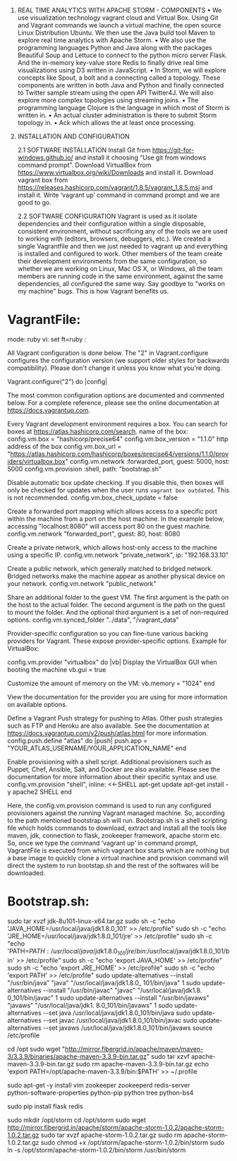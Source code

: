 1. REAL TIME ANALYTICS WITH APACHE STORM - COMPONENTS
    •	We use visualization technology vagrant cloud and Virtual Box. Using Git and Vagrant commands we launch a virtual machine, the open source Linux Distribution Ubuntu. We then use the Java build tool Maven to explore real time analytics with Apache Storm.
    •	We also use the programming languages Python and Java along with the packages Beautiful Soup and Lettuce to connect to the python micro server Flask. And the in-memory key-value store Redis to finally drive real time visualizations using D3 written in JavaScript.
    •	In Storm, we will explore concepts like Spout, a bolt and a connecting called a topology. These components are written in both Java and Python and finally connected to Twitter sample stream using the open API Twitter4J. We will also explore more complex topologies using streaming joins.
    •	The programming language Clojure is the language in which most of Storm is written in.
    •	An actual cluster administration is there to submit Storm topology in.
    •	Ack which allows the at least once processing.

2. INSTALLATION AND CONFIGURATION

   2.1 SOFTWARE INSTALLATION 
         Install Git from https://git-for-windows.github.io/ and install it choosing “Use git from windows command prompt”. 
         Download VirtualBox from https://www.virtualbox.org/wiki/Downloads and install it.
         Download vagrant box from https://releases.hashicorp.com/vagrant/1.8.5/vagrant_1.8.5.msi and install it.
         Write ‘vagrant up’ command in command prompt and we are good to go.

     2.2 SOFTWARE CONFIGURATION
             Vagrant is used as it isolate dependencies and their configuration within a single disposable, consistent environment, without sacrificing any of the tools we are used to working with (editors, browsers, debuggers, etc.). We created a single Vagrantfile and then we just needed to vagrant up and everything is installed and configured to work. Other members of the team create their development environments from the same configuration, so whether we are working on Linux, Mac OS X, or Windows, all the team members are running code in the same environment, against the same dependencies, all configured the same way. Say goodbye to "works on my machine" bugs. This is how Vagrant benefits us.


# **VagrantFile:**

mode: ruby 
vi: set ft=ruby :

All Vagrant configuration is done below. The "2" in Vagrant.configure 
configures the configuration version (we support older styles for
backwards compatibility). Please don't change it unless you know what
you're doing.

Vagrant.configure("2") do |config|

The most common configuration options are documented and commented below.
For a complete reference, please see the online documentation at
https://docs.vagrantup.com.

Every Vagrant development environment requires a box. You can search for
boxes at https://atlas.hashicorp.com/search.
name of the box:
config.vm.box = "hashicorp/precise64"
config.vm.box_version = "1.1.0"
http address of the box
 config.vm.box_url = "https://atlas.hashicorp.com/hashicorp/boxes/precise64/versions/1.1.0/providers/virtualbox.box"
 config.vm.network :forwarded_port, guest: 5000, host: 5000
 config.vm.provision :shell, path: "bootstrap.sh"

Disable automatic box update checking. If you disable this, then
boxes will only be checked for updates when the user runs
`vagrant box outdated`. This is not recommended.
config.vm.box_check_update = false

 Create a forwarded port mapping which allows access to a specific port
 within the machine from a port on the host machine. In the example below,
 accessing "localhost:8080" will access port 80 on the guest machine.
 config.vm.network "forwarded_port", guest: 80, host: 8080

 Create a private network, which allows host-only access to the machine
 using a specific IP.
 config.vm.network "private_network", ip: "192.168.33.10"

 Create a public network, which generally matched to bridged network.
 Bridged networks make the machine appear as another physical device on
 your network.
 config.vm.network "public_network"

 Share an additional folder to the guest VM. The first argument is
 the path on the host to the actual folder. The second argument is
 the path on the guest to mount the folder. And the optional third
 argument is a set of non-required options.
 config.vm.synced_folder "../data", "/vagrant_data"

 Provider-specific configuration so you can fine-tune various
 backing providers for Vagrant. These expose provider-specific options.
 Example for VirtualBox:

 config.vm.provider "virtualbox" do |vb|
    Display the VirtualBox GUI when booting the machine
   vb.gui = true

Customize the amount of memory on the VM:
vb.memory = "1024"
end

 View the documentation for the provider you are using for more
 information on available options.

 Define a Vagrant Push strategy for pushing to Atlas. Other push strategies
 such as FTP and Heroku are also available. See the documentation at
 https://docs.vagrantup.com/v2/push/atlas.html for more information.
 config.push.define "atlas" do |push|
   push.app = "YOUR_ATLAS_USERNAME/YOUR_APPLICATION_NAME"
 end

 Enable provisioning with a shell script. Additional provisioners such as
 Puppet, Chef, Ansible, Salt, and Docker are also available. Please see the
 documentation for more information about their specific syntax and use.
 config.vm.provision "shell", inline: <<-SHELL
   apt-get update
   apt-get install -y apache2
 SHELL
end

Here, the  config.vm.provision command is used to run any configured provisioners against the running Vagrant managed machine. So, according to the path mentioned bootstrap.sh will run.
Bootstrap.sh is a shell scripting file which holds commands to download, extract and install all the tools like maven, jdk, connection to flask, zookeeper framework, apache storm etc.
So, once we type the command ‘vagrant up’ in command prompt, VagrantFile is executed from which vagrant box starts which are nothing but a base image to quickly clone a virtual machine and provision command will direct the system to run bootstap.sh and the rest of the softwares will be downloaded.

# **Bootstrap.sh:**

sudo tar xvzf jdk-8u101-linux-x64.tar.gz
sudo sh -c "echo 'JAVA_HOME=/usr/local/java/jdk1.8.0_101' >> /etc/profile"
sudo sh -c "echo 'JRE_HOME=/usr/local/java/jdk1.8.0_101/jre' >> /etc/profile"
sudo sh -c "echo 'PATH=$PATH:/usr/local/java/jdk1.8.0_101/jre/bin:$/usr/local/java/jdk1.8.0_101/bin' >> /etc/profile"
sudo sh -c "echo 'export JAVA_HOME' >> /etc/profile"
sudo sh -c "echo 'export JRE_HOME' >> /etc/profile"
sudo sh -c "echo 'export PATH' >> /etc/profile"
sudo update-alternatives --install "/usr/bin/java" "java" "/usr/local/java/jdk1.8.0_ 101/bin/java" 1
sudo update-alternatives --install "/usr/bin/javac" "javac" "/usr/local/java/jdk1.8. 0_101/bin/javac" 1
sudo update-alternatives --install "/usr/bin/javaws" "javaws" "/usr/local/java/jdk1. 8.0_101/bin/javaws" 1
sudo update-alternatives --set java /usr/local/java/jdk1.8.0_101/bin/java
sudo update-alternatives --set javac /usr/local/java/jdk1.8.0_101/bin/javac
sudo update-alternatives --set javaws /usr/local/java/jdk1.8.0_101/bin/javaws
source /etc/profile

cd /opt
sudo wget "http://mirror.fibergrid.in/apache/maven/maven-3/3.3.9/binaries/apache-maven-3.3.9-bin.tar.gz"
sudo tar xzvf apache-maven-3.3.9-bin.tar.gz
sudo rm apache-maven-3.3.9-bin.tar.gz
echo 'export PATH=/opt/apache-maven-3.3.9/bin:$PATH' >> ~/.profile

sudo apt-get -y install vim zookeeper zookeeperd redis-server \
python-software-properties python-pip python tree python-bs4

sudo pip install flask redis

sudo mkdir /opt/storm
cd /opt/storm
sudo wget http://mirror.fibergrid.in/apache/storm/apache-storm-1.0.2/apache-storm-1.0.2.tar.gz
sudo tar xvzf apache-storm-1.0.2.tar.gz
sudo rm apache-storm-1.0.2.tar.gz
sudo chmod +x /opt/storm/apache-storm-1.0.2/bin/storm
sudo ln -s /opt/storm/apache-storm-1.0.2/bin/storm /usr/bin/storm

















